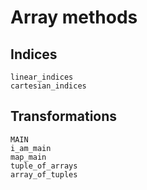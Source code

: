 # Array methods

## Indices

```@docs
linear_indices
cartesian_indices
```

## Transformations

```@docs
MAIN
i_am_main
map_main
tuple_of_arrays
array_of_tuples
```
